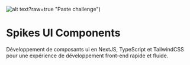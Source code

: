![alt text](https://github.com/ccordonnier/spikes-ui-component/tree/main/public/images/paste_challenge.png)?raw=true "Paste challenge")

# Spikes UI Components

Développement de composants ui en NextJS, TypeScript et TailwindCSS pour une expérience de développement front-end rapide et fluide.
